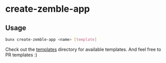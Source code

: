 # create-zemble-app

## Usage 

```bash
bunx create-zemble-app <name> [template]
```

Check out the [templates](./templates) directory for available templates. And feel free to PR templates :)